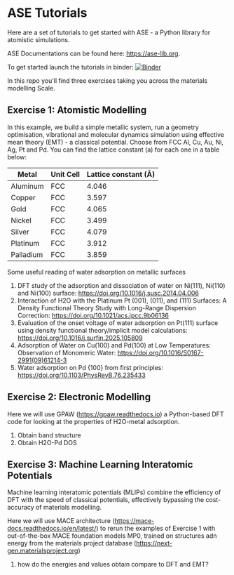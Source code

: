 # ASE  Tutorials

Here are a set of tutorials to get started with ASE - a Python library for atomistic simulations. 

ASE Documentations can be found here: https://ase-lib.org. 

To get started launch the tutorials in binder: [![Binder](https://mybinder.org/badge_logo.svg)](https://mybinder.org/v2/gh/owainbeynon/ASETutorials-/main?urlpath=lab)

In this repo you'll find three exercises taking you across the materials modelling Scale. 

## Exercise 1: Atomistic Modelling 

In this example, we build a simple metallic system, run a geometry optimisation, vibrational and molecular dynamics simulation using effective mean theory (EMT) - a classical potential. 
Choose from FCC Al, Cu, Au, Ni, Ag, Pt and Pd. You can find the lattice constant (a) for each one in a table below:



| Metal     | Unit Cell | Lattice constant (Å) |
|-----------|-----------|----------------------|
| Aluminum  | FCC       | 4.046                |
| Copper    | FCC       | 3.597                |
| Gold      | FCC       | 4.065                |
| Nickel    | FCC       | 3.499                |
| Silver    | FCC       | 4.079                |
| Platinum  | FCC       | 3.912                |
| Palladium | FCC       | 3.859                |


Some useful reading of water adsorption on metallic surfaces 

1) DFT study of the adsorption and dissociation of water on Ni(111), Ni(110) and Ni(100) surface:  https://doi.org/10.1016/j.susc.2014.04.006 
2) Interaction of H2O with the Platinum Pt (001), (011), and (111) Surfaces: A Density Functional Theory Study with Long-Range Dispersion Correction: https://doi.org/10.1021/acs.jpcc.9b06136
3) Evaluation of the onset voltage of water adsorption on Pt(111) surface using density functional theory/implicit model calculations: https://doi.org/10.1016/j.surfin.2025.105809
4) Adsorption of Water on Cu(100) and Pd(100) at Low Temperatures: Observation of Monomeric Water: https://doi.org/10.1016/S0167-2991(09)61214-3
5) Water adsorption on Pd {100} from first principles: https://doi.org/10.1103/PhysRevB.76.235433

## Exercise 2: Electronic Modelling 

Here we will use GPAW (https://gpaw.readthedocs.io) a Python-based DFT code for looking at the properties of H2O-metal adsorption. 

1) Obtain band structure 
2) Obtain H2O-Pd DOS



## Exercise 3: Machine Learning Interatomic Potentials 

Machine learning interatomic potentials (MLIPs) combine the efficiency of DFT with the speed of classical potentials, effectively 
bypassing the cost-accuracy of materials modelling. 

Here we will use MACE architecture (https://mace-docs.readthedocs.io/en/latest/) to rerun the examples of Exercise 1 with out-of-the-box MACE foundation models MP0,
trained on structures adn energy from the materials project database (https://next-gen.materialsproject.org)


1) how do the energies and values obtain compare to DFT and EMT?



